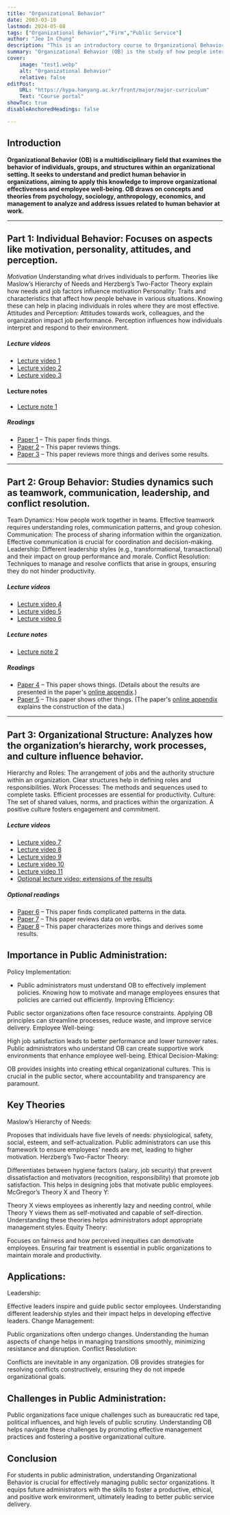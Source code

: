 ```yaml
---
title: "Organizational Behavior"
date: 2003-03-10
lastmod: 2024-05-08
tags: ["Organizational Behavior","Firm","Public Service"]
author: "Jee In Chung"
description: "This is an introductory course to Organizational Behavior" 
summary: "Organizational Behavior (OB) is the study of how people interact within groups in a work environment. It involves understanding, predicting, and managing human behavior in organizations. Here are key points relevant to students in public administration." 
cover:
    image: "test1.webp"
    alt: "Organizational Behavior"
    relative: false
editPost:
    URL: "https://hypa.hanyang.ac.kr/front/major/major-curriculum"
    Text: "Course portal"
showToc: true
disableAnchoredHeadings: false

---
```


## Introduction


**Organizational Behavior (OB) is a multidisciplinary field that examines the behavior of individuals, groups, and structures within an organizational setting. It seeks to understand and predict human behavior in organizations, aiming to apply this knowledge to improve organizational effectiveness and employee well-being. OB draws on concepts and theories from psychology, sociology, anthropology, economics, and management to analyze and address issues related to human behavior at work.**

---

## Part 1: Individual Behavior: Focuses on aspects like motivation, personality, attitudes, and perception.


*Motivation* Understanding what drives individuals to perform. Theories like Maslow’s Hierarchy of Needs and Herzberg’s Two-Factor Theory explain how needs and job factors influence motivation
Personality: Traits and characteristics that affect how people behave in various situations. Knowing these can help in placing individuals in roles where they are most effective.
Attitudes and Perception: Attitudes towards work, colleagues, and the organization impact job performance. Perception influences how individuals interpret and respond to their environment.

##### Lecture videos

+ [Lecture video 1](https://youtu.be/3MZeJED2yns)
+ [Lecture video 2](https://youtu.be/a2tbm5ljZJM)
+ [Lecture video 3](https://youtu.be/79MSNfp1rw0)

#### Lecture notes

+ [Lecture note 1](lecture1.pdf)

##### Readings

+ [Paper 1](https://pascalmichaillat.org/1.pdf) – This paper finds things.
+ [Paper 2](https://pascalmichaillat.org/2.pdf) – This paper reviews things.
+ [Paper 3](https://pascalmichaillat.org/4.pdf) – This paper reviews more things and derives some results.

---

## Part 2: Group Behavior: Studies dynamics such as teamwork, communication, leadership, and conflict resolution.


Team Dynamics: How people work together in teams. Effective teamwork requires understanding roles, communication patterns, and group cohesion.
Communication: The process of sharing information within the organization. Effective communication is crucial for coordination and decision-making.
Leadership: Different leadership styles (e.g., transformational, transactional) and their impact on group performance and morale.
Conflict Resolution: Techniques to manage and resolve conflicts that arise in groups, ensuring they do not hinder productivity.

##### Lecture videos

+ [Lecture video 4](https://youtu.be/tU0dtS9iiOk)
+ [Lecture video 5](https://youtu.be/GMIKykwvrGI)
+ [Lecture video 6](https://youtu.be/79MSNfp1rw0)

##### Lecture notes

+ [Lecture note 2](lecture2.pdf)

##### Readings

+ [Paper 4](https://pascalmichaillat.org/5.pdf) – This paper shows things. (Details about the results are presented in the paper's [online appendix](https://pascalmichaillat.org/5a.pdf).)
+ [Paper 5](https://pascalmichaillat.org/3.pdf) – This paper shows other things. (The paper's [online appendix](https://pascalmichaillat.org/3a.pdf) explains the construction of the data.)

---

## Part 3: Organizational Structure: Analyzes how the organization’s hierarchy, work processes, and culture influence behavior.

Hierarchy and Roles: The arrangement of jobs and the authority structure within an organization. Clear structures help in defining roles and responsibilities.
Work Processes: The methods and sequences used to complete tasks. Efficient processes are essential for productivity.
Culture: The set of shared values, norms, and practices within the organization. A positive culture fosters engagement and commitment.

##### Lecture videos

+ [Lecture video 7](https://youtu.be/pIS8-mXG1oY)
+ [Lecture video 8](https://youtu.be/FUaeNM8_fxs)
+ [Lecture video 9](https://youtu.be/kDZ65v3ZNjc)
+ [Lecture video 10](https://youtu.be/mbaWDVl3A10)
+ [Lecture video 11](https://youtu.be/e7TKoZOplb4)
+ [Optional lecture video: extensions of the results](https://youtu.be/xjHVrx7jfdY)

##### Optional readings

+ [Paper 6](https://pascalmichaillat.org/10.pdf) – This paper finds complicated patterns in the data.
+ [Paper 7](https://pascalmichaillat.org/11.pdf) – This paper reviews data on verbs.
+ [Paper 8](https://pascalmichaillat.org/12.pdf) – This paper characterizes more things and derives some results.

## Importance in Public Administration:
Policy Implementation:

- Public administrators must understand OB to effectively implement policies. Knowing how to motivate and manage employees ensures that policies are carried out efficiently.
Improving Efficiency:

Public sector organizations often face resource constraints. Applying OB principles can streamline processes, reduce waste, and improve service delivery.
Employee Well-being:

High job satisfaction leads to better performance and lower turnover rates. Public administrators who understand OB can create supportive work environments that enhance employee well-being.
Ethical Decision-Making:

OB provides insights into creating ethical organizational cultures. This is crucial in the public sector, where accountability and transparency are paramount.

## Key Theories 

Maslow’s Hierarchy of Needs:

Proposes that individuals have five levels of needs: physiological, safety, social, esteem, and self-actualization. Public administrators can use this framework to ensure employees’ needs are met, leading to higher motivation.
Herzberg’s Two-Factor Theory:

Differentiates between hygiene factors (salary, job security) that prevent dissatisfaction and motivators (recognition, responsibility) that promote job satisfaction. This helps in designing jobs that motivate public employees.
McGregor’s Theory X and Theory Y:

Theory X views employees as inherently lazy and needing control, while Theory Y views them as self-motivated and capable of self-direction. Understanding these theories helps administrators adopt appropriate management styles.
Equity Theory:

Focuses on fairness and how perceived inequities can demotivate employees. Ensuring fair treatment is essential in public organizations to maintain morale and productivity.

## Applications:
Leadership:

Effective leaders inspire and guide public sector employees. Understanding different leadership styles and their impact helps in developing effective leaders.
Change Management:

Public organizations often undergo changes. Understanding the human aspects of change helps in managing transitions smoothly, minimizing resistance and disruption.
Conflict Resolution:

Conflicts are inevitable in any organization. OB provides strategies for resolving conflicts constructively, ensuring they do not impede organizational goals.

## Challenges in Public Administration:
Public organizations face unique challenges such as bureaucratic red tape, political influences, and high levels of public scrutiny. Understanding OB helps navigate these challenges by promoting effective management practices and fostering a positive organizational culture.

## Conclusion

For students in public administration, understanding Organizational Behavior is crucial for effectively managing public sector organizations. It equips future administrators with the skills to foster a productive, ethical, and positive work environment, ultimately leading to better public service delivery.
